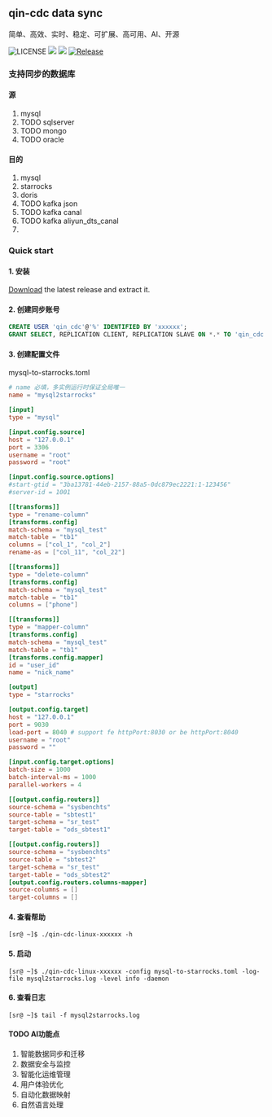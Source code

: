 ## qin-cdc data sync
简单、高效、实时、稳定、可扩展、高可用、AI、开源

![LICENSE](https://img.shields.io/badge/license-AGPLv3%20-blue.svg)
![](https://img.shields.io/github/languages/top/sqlpub/qin-cdc)
![](https://img.shields.io/badge/build-release-brightgreen.svg)
[![Release](https://img.shields.io/github/release/sqlpub/qin-cdc.svg?style=flat-square)](https://github.com/sqlpub/qin-cdc/releases)

### 支持同步的数据库
#### 源
1. mysql
2. TODO sqlserver
3. TODO mongo
4. TODO oracle

#### 目的

1. mysql 
2. starrocks 
3. doris
4. TODO kafka json
5. TODO kafka canal
6. TODO kafka aliyun_dts_canal
7. 
### Quick start
#### 1. 安装
[Download](https://github.com/sqlpub/qin-cdc/releases/latest) the latest release and extract it.

#### 2. 创建同步账号
```sql
CREATE USER 'qin_cdc'@'%' IDENTIFIED BY 'xxxxxx';
GRANT SELECT, REPLICATION CLIENT, REPLICATION SLAVE ON *.* TO 'qin_cdc'@'%';
```
#### 3. 创建配置文件
mysql-to-starrocks.toml
```toml
# name 必填，多实例运行时保证全局唯一
name = "mysql2starrocks"

[input]
type = "mysql"

[input.config.source]
host = "127.0.0.1"
port = 3306
username = "root"
password = "root"

[input.config.source.options]
#start-gtid = "3ba13781-44eb-2157-88a5-0dc879ec2221:1-123456"
#server-id = 1001

[[transforms]]
type = "rename-column"
[transforms.config]
match-schema = "mysql_test"
match-table = "tb1"
columns = ["col_1", "col_2"]
rename-as = ["col_11", "col_22"]

[[transforms]]
type = "delete-column"
[transforms.config]
match-schema = "mysql_test"
match-table = "tb1"
columns = ["phone"]

[[transforms]]
type = "mapper-column"
[transforms.config]
match-schema = "mysql_test"
match-table = "tb1"
[transforms.config.mapper]
id = "user_id"
name = "nick_name"

[output]
type = "starrocks"

[output.config.target]
host = "127.0.0.1"
port = 9030
load-port = 8040 # support fe httpPort:8030 or be httpPort:8040
username = "root"
password = ""

[input.config.target.options]
batch-size = 1000
batch-interval-ms = 1000
parallel-workers = 4

[[output.config.routers]]
source-schema = "sysbenchts"
source-table = "sbtest1"
target-schema = "sr_test"
target-table = "ods_sbtest1"

[[output.config.routers]]
source-schema = "sysbenchts"
source-table = "sbtest2"
target-schema = "sr_test"
target-table = "ods_sbtest2"
[output.config.routers.columns-mapper]
source-columns = []
target-columns = []
```

#### 4. 查看帮助
```shell
[sr@ ~]$ ./qin-cdc-linux-xxxxxx -h
```

#### 5. 启动
```shell
[sr@ ~]$ ./qin-cdc-linux-xxxxxx -config mysql-to-starrocks.toml -log-file mysql2starrocks.log -level info -daemon
```

#### 6. 查看日志
```shell
[sr@ ~]$ tail -f mysql2starrocks.log
```

#### TODO AI功能点
1. 智能数据同步和迁移
2. 数据安全与监控
3. 智能化运维管理
4. 用户体验优化
5. 自动化数据映射
6. 自然语言处理